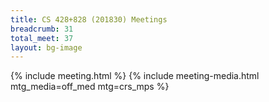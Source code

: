 ```yaml
---
title: CS 428+828 (201830) Meetings
breadcrumb: 31
total_meet: 37
layout: bg-image
---
```

{% include meeting.html %}
{% include meeting-media.html mtg_media=off_med mtg=crs_mps %}

